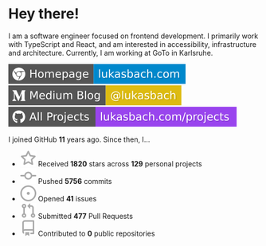 # Hey there!

I am a software engineer focused on frontend development. I primarily work with TypeScript and React, and am interested in accessibility, infrastructure and architecture. Currently, I am working at GoTo in Karlsruhe.

[![Homepage](./icons/homepage.svg)](https://lukasbach.com)
[![Medium Blog](./icons/medium.svg)](https://medium.com/@lukasbach)
[![My Projects](./icons/projects.svg)](https://lukasbach.com/projects)

I joined GitHub **11** years ago. Since then, I...

- ![](./icons/star.svg) Received **1820** stars across **129** personal projects
- ![](./icons/commit.svg) Pushed **5756** commits
- ![](./icons/issues.svg) Opened **41** issues
- ![](./icons/pr.svg) Submitted **477** Pull Requests
- ![](./icons/repo.svg) Contributed to **0** public repositories
